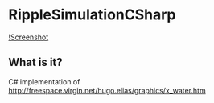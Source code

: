 # RippleSimulationCSharp

[!Screenshot](Screenshots/latest.png)

## What is it? 

C# implementation of http://freespace.virgin.net/hugo.elias/graphics/x_water.htm

